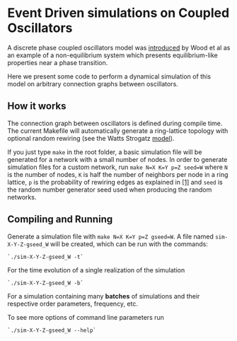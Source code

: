 # Event Driven simulations on Coupled Oscillators
A discrete phase coupled oscillators model was [introduced](https://journals.aps.org/prl/pdf/10.1103/PhysRevLett.96.145701 "Universality of Synchrony: Critical Behavior in a Discrete Model of Stochastic Phase-Coupled Oscillators")
by Wood et al as an example of a non-equilibrium system which presents
equilibrium-like properties near a phase transition.

Here we present some code to perform a dynamical simulation of this model on
arbitrary connection graphs between oscillators.

## How it works
The connection graph between oscillators is defined during compile time.
The current Makefile will automatically generate a ring-lattice topology with
optional random rewiring (see the Watts Strogatz [model](https://www.nature.com/articles/30918 "Small World Networks")).

If you just type `make` in the root folder, a basic simulation file will be
generated for a network with a small number of nodes. In order to generate
simulation files for a custom network, run `make N=X K=Y p=Z seed=W` where `N`
is the number of nodes, `K` is half the number of neighbors per node in a ring
lattice, `p` is the probability of rewiring edges as explained in [[1]](https://www.nature.com/articles/30918 "Small World Networks")
and `seed` is the random number generator seed used when producing the random
networks.

## Compiling and Running
Generate a simulation file with `make N=X K=Y p=Z gseed=W`. A file named
`sim-X-Y-Z-gseed_W` will be created, which can be run with the commands:

    `./sim-X-Y-Z-gseed_W -t`

For the time evolution of a single realization of the simulation

    `./sim-X-Y-Z-gseed_W -b`

For a simulation containing many **batches** of simulations and their respective
order parameters, frequency, etc.

To see more options of command line parameters run

    `./sim-X-Y-Z-gseed_W --help`
